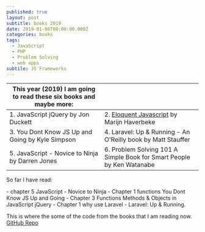 ```yaml
---
published: true
layout: post
subtitle: books 2019
date: 2019-01-06T00:00:00.000Z
categories: books
tags:
  - JavaScript
  - PHP
  - Problem Solving
  - web apps
subtile: JS Frameworks
---
```


|This year (2019) I am going to read these six books and maybe more:| |
|----------------------------------------------|-------------------------------|
| 1. JavaScript jQuery by Jon Duckett | 2. [Eloquent Javascript](https://eloquentjavascript.net/index.html) by Marijn Haverbeke |
| 3. You Dont Know JS Up and Going by Kyle Simpson | 4. Laravel: Up & Running - An O'Reilly book by Matt Stauffer |
| 5. JavaScript - Novice to Ninja by Darren Jones | 6. Problem Solving 101 A Simple Book for Smart People by Ken Watanabe |

<p class="pt-3">So far I have read:</p>
  - chapter 5 JavaScript - Novice to Ninja
  - Chapter 1 functions You Dont Know JS Up and Going
  - Chapter 3 Functions Methods & Objects in JavaScript jQuery 
  - Chapter 1 why use Laravel - Laravel: Up & Running. 
  
<p>This is where the some of the code from the books that I am reading now. <a href="https://github.com/theWhiteFox/ydkjs">GitHub Repo</a></p>
